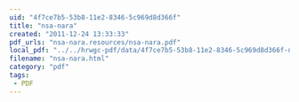 ```yaml
---
uid: "4f7ce7b5-53b8-11e2-8346-5c969d8d366f"
title: "nsa-nara"
created: "2011-12-24 13:33:33"
pdf_urls: "nsa-nara.resources/nsa-nara.pdf"
local_pdf: "../../hrwgc-pdf/data/4f7ce7b5-53b8-11e2-8346-5c969d8d366f-nsa-nara.pdf"
filename: "nsa-nara.html"
category: "pdf"
tags: 
 - PDF
---
```

